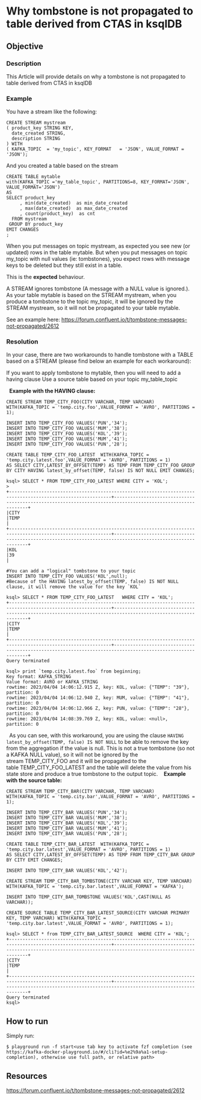 # Why tombstone is not propagated to table derived from CTAS in ksqlDB

## Objective

### Description

This Article will provide details on why a tombstone is not propagated to table derived from CTAS in ksqlDB

### Example

You have a stream like the following:
```
CREATE STREAM mystream
( product_key STRING KEY,
  date_created STRING,
  description STRING
) WITH
( KAFKA_TOPIC  = 'my_topic', KEY_FORMAT   = 'JSON', VALUE_FORMAT = 'JSON');
```

And you created a table based on the stream

```
CREATE TABLE mytable
with(KAFKA_TOPIC ='my_table_topic', PARTITIONS=8, KEY_FORMAT='JSON', VALUE_FORMAT='JSON')
AS
SELECT product_key
     , min(date_created)  as min_date_created
     , max(date_created)  as max_date_created
     , count(product_key)  as cnt
  FROM mystream
 GROUP BY product_key
EMIT CHANGES
;
```

When you put messages on topic mystream, as expected you see new (or updated) rows in the table mytable.
But when you put messages on topic my_topic with null values (ie: tombstones), you expect rows with message keys to be deleted but they still exist in a table.

This is the **expected** behaviour.

A STREAM ignores tombstone (A message with a NULL value is ignored.). As your table mytable is based on the STREAM mystream, when you produce a tombstone to the topic my_topic, it will be ignored by the STREAM mystream, so it will not be propagated to your table mytable.

See an example here: https://forum.confluent.io/t/tombstone-messages-not-propagated/2612

### Resolution

In your case, there are two workarounds to handle tombstone with a TABLE based on a STREAM (please find below an example for each workaround):

If you want to apply tombstone to mytable, then you will need to add a having clause
Use a source table based on your topic my_table_topic 

 
**Example with the HAVING clause:**
```
CREATE STREAM TEMP_CITY_FOO(CITY VARCHAR, TEMP VARCHAR) WITH(KAFKA_TOPIC = 'temp.city.foo',VALUE_FORMAT = 'AVRO', PARTITIONS = 1);

INSERT INTO TEMP_CITY_FOO VALUES('PUN','34');
INSERT INTO TEMP_CITY_FOO VALUES('MUM','38');
INSERT INTO TEMP_CITY_FOO VALUES('KOL','39');
INSERT INTO TEMP_CITY_FOO VALUES('MUM','41');
INSERT INTO TEMP_CITY_FOO VALUES('PUN','28');

CREATE TABLE TEMP_CITY_FOO_LATEST  WITH(KAFKA_TOPIC = 'temp.city.latest.foo',VALUE_FORMAT = 'AVRO', PARTITIONS = 1)
AS SELECT CITY,LATEST_BY_OFFSET(TEMP) AS TEMP FROM TEMP_CITY_FOO GROUP BY CITY HAVING latest_by_offset(TEMP, false) IS NOT NULL EMIT CHANGES;

ksql> SELECT * FROM TEMP_CITY_FOO_LATEST WHERE CITY = 'KOL';
>
+------------------------------------------------------------------------------------------------------------+------------------------------------------------------------------------------------------------------------+
|CITY                                                                                                        |TEMP                                                                                                        |
+------------------------------------------------------------------------------------------------------------+------------------------------------------------------------------------------------------------------------+
|KOL                                                                                                         |39                                                                                                          |

#You can add a "logical" tombstone to your topic
INSERT INTO TEMP_CITY_FOO VALUES('KOL',null);
#Because of the HAVING latest_by_offset(TEMP, false) IS NOT NULL clause, it will remove the value for the key `KOL`

ksql> SELECT * FROM TEMP_CITY_FOO_LATEST   WHERE CITY = 'KOL';
+------------------------------------------------------------------------------------------------------------+------------------------------------------------------------------------------------------------------------+
|CITY                                                                                                        |TEMP                                                                                                        |
+------------------------------------------------------------------------------------------------------------+------------------------------------------------------------------------------------------------------------+
Query terminated

ksql> print `temp.city.latest.foo` from beginning;
Key format: KAFKA_STRING
Value format: AVRO or KAFKA_STRING
rowtime: 2023/04/04 14:06:12.915 Z, key: KOL, value: {"TEMP": "39"}, partition: 0
rowtime: 2023/04/04 14:06:12.940 Z, key: MUM, value: {"TEMP": "41"}, partition: 0
rowtime: 2023/04/04 14:06:12.966 Z, key: PUN, value: {"TEMP": "28"}, partition: 0
rowtime: 2023/04/04 14:08:39.769 Z, key: KOL, value: <null>, partition: 0
```
 
As you can see, with this workaround, you are using the clause `HAVING latest_by_offset(TEMP, false) IS NOT NULL` to be able to remove the key from the aggregation if the value is null. This is not a true tombstone (so not a KAFKA NULL value), so it will not be ignored by the stream TEMP_CITY_FOO and it will be propagated to the table TEMP_CITY_FOO_LATEST and the table will delete the value from his state store and produce a true tombstone to the output topic. 
 
**Example with the source table:**

```
CREATE STREAM TEMP_CITY_BAR(CITY VARCHAR, TEMP VARCHAR) WITH(KAFKA_TOPIC = 'temp.city.bar',VALUE_FORMAT = 'AVRO', PARTITIONS = 1);

INSERT INTO TEMP_CITY_BAR VALUES('PUN','34');
INSERT INTO TEMP_CITY_BAR VALUES('MUM','38');
INSERT INTO TEMP_CITY_BAR VALUES('KOL','39');
INSERT INTO TEMP_CITY_BAR VALUES('MUM','41');
INSERT INTO TEMP_CITY_BAR VALUES('PUN','28');

CREATE TABLE TEMP_CITY_BAR_LATEST  WITH(KAFKA_TOPIC = 'temp.city.bar.latest',VALUE_FORMAT = 'AVRO', PARTITIONS = 1)
AS SELECT CITY,LATEST_BY_OFFSET(TEMP) AS TEMP FROM TEMP_CITY_BAR GROUP BY CITY EMIT CHANGES;

INSERT INTO TEMP_CITY_BAR VALUES('KOL','42');

CREATE STREAM TEMP_CITY_BAR_TOMBSTONE(CITY VARCHAR KEY, TEMP VARCHAR) WITH(KAFKA_TOPIC = 'temp.city.bar.latest',VALUE_FORMAT = 'KAFKA');

INSERT INTO TEMP_CITY_BAR_TOMBSTONE VALUES('KOL',CAST(NULL AS VARCHAR));

CREATE SOURCE TABLE TEMP_CITY_BAR_LATEST_SOURCE(CITY VARCHAR PRIMARY KEY, TEMP VARCHAR) WITH(KAFKA_TOPIC = 'temp.city.bar.latest',VALUE_FORMAT = 'AVRO', PARTITIONS = 1);

ksql> SELECT * from TEMP_CITY_BAR_LATEST_SOURCE  WHERE CITY = 'KOL';
+------------------------------------------------------------------------------------------------------------+------------------------------------------------------------------------------------------------------------+
|CITY                                                                                                        |TEMP                                                                                                        |
+------------------------------------------------------------------------------------------------------------+------------------------------------------------------------------------------------------------------------+
Query terminated
ksql>
```

## How to run

Simply run:

```
$ playground run -f start<use tab key to activate fzf completion (see https://kafka-docker-playground.io/#/cli?id=%e2%9a%a1-setup-completion), otherwise use full path, or relative path>
```

## Resources
https://forum.confluent.io/t/tombstone-messages-not-propagated/2612

